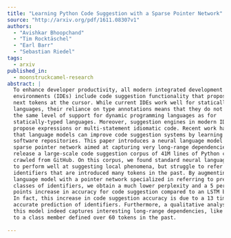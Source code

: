 ```yaml
---
title: "Learning Python Code Suggestion with a Sparse Pointer Network"
source: "http://arxiv.org/pdf/1611.08307v1"
authors:
  - "Avishkar Bhoopchand"
  - "Tim Rocktäschel"
  - "Earl Barr"
  - "Sebastian Riedel"
tags:
  - arxiv
published_in:
  - moonstruckcamel-research
abstract: |
  To enhance developer productivity, all modern integrated development
  environments (IDEs) include code suggestion functionality that proposes likely
  next tokens at the cursor. While current IDEs work well for statically-typed
  languages, their reliance on type annotations means that they do not provide
  the same level of support for dynamic programming languages as for
  statically-typed languages. Moreover, suggestion engines in modern IDEs do not
  propose expressions or multi-statement idiomatic code. Recent work has shown
  that language models can improve code suggestion systems by learning from
  software repositories. This paper introduces a neural language model with a
  sparse pointer network aimed at capturing very long-range dependencies. We
  release a large-scale code suggestion corpus of 41M lines of Python code
  crawled from GitHub. On this corpus, we found standard neural language models
  to perform well at suggesting local phenomena, but struggle to refer to
  identifiers that are introduced many tokens in the past. By augmenting a neural
  language model with a pointer network specialized in referring to predefined
  classes of identifiers, we obtain a much lower perplexity and a 5 percentage
  points increase in accuracy for code suggestion compared to an LSTM baseline.
  In fact, this increase in code suggestion accuracy is due to a 13 times more
  accurate prediction of identifiers. Furthermore, a qualitative analysis shows
  this model indeed captures interesting long-range dependencies, like referring
  to a class member defined over 60 tokens in the past.
  
---
```

